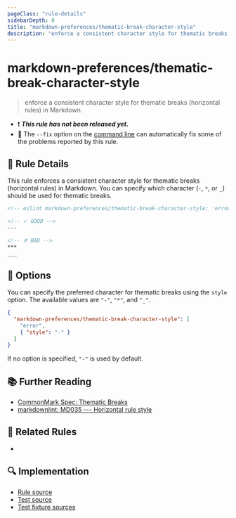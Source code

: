 ```yaml
---
pageClass: "rule-details"
sidebarDepth: 0
title: "markdown-preferences/thematic-break-character-style"
description: "enforce a consistent character style for thematic breaks (horizontal rules) in Markdown."
---
```


# markdown-preferences/thematic-break-character-style

> enforce a consistent character style for thematic breaks (horizontal rules) in Markdown.

- ❗ <badge text="This rule has not been released yet." vertical="middle" type="error"> **_This rule has not been released yet._** </badge>
- 🔧 The `--fix` option on the [command line](https://eslint.org/docs/user-guide/command-line-interface#fixing-problems) can automatically fix some of the problems reported by this rule.

## 📖 Rule Details

This rule enforces a consistent character style for thematic breaks (horizontal rules) in Markdown. You can specify which character (`-`, `*`, or `_`) should be used for thematic breaks.

<!-- prettier-ignore-start -->

<!-- eslint-skip -->

```md
<!-- eslint markdown-preferences/thematic-break-character-style: 'error' -->

<!-- ✓ GOOD -->
---

<!-- ✗ BAD -->
***
___
```

<!-- prettier-ignore-end -->

## 🔧 Options

You can specify the preferred character for thematic breaks using the `style` option. The available values are `"-"`, `"*"`, and `"_"`.

```json
{
  "markdown-preferences/thematic-break-character-style": [
    "error",
    { "style": "-" }
  ]
}
```

If no option is specified, `"-"` is used by default.

## 📚 Further Reading

- [CommonMark Spec: Thematic Breaks](https://spec.commonmark.org/0.31.2/#thematic-breaks)
- [markdownlint: MD035 --- Horizontal rule style](https://github.com/DavidAnson/markdownlint/blob/main/doc/md035.md)

## 👫 Related Rules

-

## 🔍 Implementation

- [Rule source](https://github.com/ota-meshi/eslint-plugin-markdown-preferences/blob/main/src/rules/thematic-break-character-style.ts)
- [Test source](https://github.com/ota-meshi/eslint-plugin-markdown-preferences/blob/main/tests/src/rules/thematic-break-character-style.ts)
- [Test fixture sources](https://github.com/ota-meshi/eslint-plugin-markdown-preferences/tree/main/tests/fixtures/rules/thematic-break-character-style)
